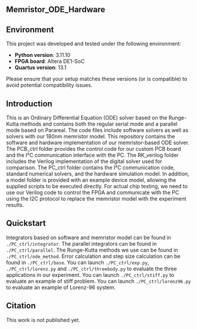 
## Memristor_ODE_Hardware

## Environment

This project was developed and tested under the following environment:

- **Python version**: 3.11.10  
- **FPGA board**: Altera DE1-SoC  
- **Quartus version**: 13.1  

Please ensure that your setup matches these versions (or is compatible) to avoid potential compatibility issues.

## Introduction

This is an Ordinary Differential Equation (ODE) solver based on the Runge-Kutta methods and contains both the regular serial mode and a parallel mode based on Parareal. The code files include software solvers as well as solvers with our 180nm memristor model. This repository contains the software and hardware implementation of our memristor-based ODE solver. The PCB_ctrl folder provides the control code for our custom PCB board and the I²C communication interface with the PC. The RK_verilog folder includes the Verilog implementation of the digital solver used for comparison. The PC_ctrl folder contains the I²C communication code, standard numerical solvers, and the hardware simulation model. In addition, a model folder is provided with an example device model, allowing the supplied scripts to be executed directly. For actual chip testing, we need to use our Verilog code to control the FPGA and communicate with the PC using the I2C protocol to replace the memristor model with the experiment results. 

## Quickstart

Integrators based on software and memristor model can be found in ``./PC_ctrl/integrator``. The parallel integrators can be found in ``./PC_ctrl/parallel``. The Runge-Kutta methods we use can be found in ``./PC_ctrl/ode_method``. Error calculation and step size calculation can be found in ``./PC_ctrl/base``. You can launch ``./PC_ctrl/exp.py``, ``./PC_ctrl/lorenz.py`` and ``./PC_ctrl/threebody.py`` to evaluate the three applications in our experiment. You can launch ``./PC_ctrl/stiff.py`` to evaluate an example of stiff problem. You can launch ``./PC_ctrl/lorenz96.py`` to evaluate an example of Lorenz-96 system.

## Citation

This work is not published yet.
